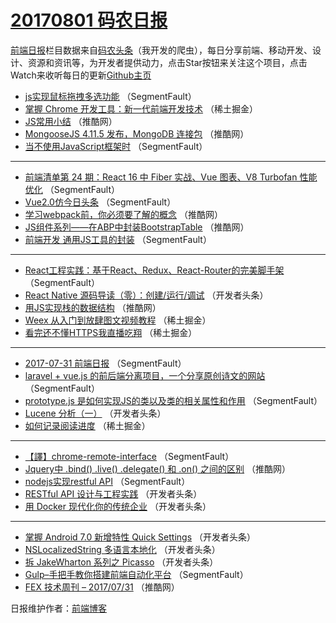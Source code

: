 # [20170801 码农日报](http://hao.caibaojian.com/date/2017/08/01)

[前端日报](http://caibaojian.com/c/news)栏目数据来自[码农头条](http://hao.caibaojian.com/)（我开发的爬虫），每日分享前端、移动开发、设计、资源和资讯等，为开发者提供动力，点击Star按钮来关注这个项目，点击Watch来收听每日的更新[Github主页](https://github.com/kujian/frontendDaily)
* [js实现鼠标拖拽多选功能](http://hao.caibaojian.com/46233.html) （SegmentFault）
* [掌握 Chrome 开发工具：新一代前端开发技术](http://hao.caibaojian.com/46256.html) （稀土掘金）
* [JS常用小结](http://hao.caibaojian.com/46241.html) （推酷网）
* [MongooseJS 4.11.5 发布，MongoDB 连接包](http://hao.caibaojian.com/46243.html) （推酷网）
* [当不使用JavaScript框架时](http://hao.caibaojian.com/46229.html) （SegmentFault）

***
* [前端清单第 24 期：React 16 中 Fiber 实战、Vue 图表、V8 Turbofan 性能优化](http://hao.caibaojian.com/46231.html) （SegmentFault）
* [Vue2.0仿今日头条](http://hao.caibaojian.com/46216.html) （SegmentFault）
* [学习webpack前，你必须要了解的概念](http://hao.caibaojian.com/46235.html) （推酷网）
* [JS组件系列——在ABP中封装BootstrapTable](http://hao.caibaojian.com/46238.html) （推酷网）
* [前端开发 通用JS工具的封装](http://hao.caibaojian.com/46228.html) （SegmentFault）

***
* [React工程实践：基于React、Redux、React-Router的完美脚手架](http://hao.caibaojian.com/46222.html) （SegmentFault）
* [React Native 源码导读（零）：创建/运行/调试](http://hao.caibaojian.com/46290.html) （开发者头条）
* [用JS实现栈的数据结构](http://hao.caibaojian.com/46237.html) （推酷网）
* [Weex 从入门到放肆图文视频教程](http://hao.caibaojian.com/46257.html) （稀土掘金）
* [看完还不懂HTTPS我直播吃翔](http://hao.caibaojian.com/46258.html) （稀土掘金）

***
* [2017-07-31 前端日报](http://hao.caibaojian.com/46230.html) （SegmentFault）
* [laravel + vue.js 的前后端分离项目，一个分享原创诗文的网站](http://hao.caibaojian.com/46221.html) （SegmentFault）
* [prototype.js 是如何实现JS的类以及类的相关属性和作用](http://hao.caibaojian.com/46232.html) （SegmentFault）
* [Lucene 分析（一）](http://hao.caibaojian.com/46286.html) （开发者头条）
* [如何记录阅读进度](http://hao.caibaojian.com/46261.html) （稀土掘金）

***
* [【譯】chrome-remote-interface](http://hao.caibaojian.com/46234.html) （SegmentFault）
* [Jquery中 .bind() .live() .delegate() 和 .on() 之间的区别](http://hao.caibaojian.com/46236.html) （推酷网）
* [nodejs实现restful API](http://hao.caibaojian.com/46226.html) （SegmentFault）
* [RESTful API 设计与工程实践](http://hao.caibaojian.com/46280.html) （开发者头条）
* [用 Docker 现代化你的传统企业](http://hao.caibaojian.com/46281.html) （开发者头条）

***
* [掌握 Android 7.0 新增特性 Quick Settings](http://hao.caibaojian.com/46294.html) （开发者头条）
* [NSLocalizedString 多语言本地化](http://hao.caibaojian.com/46296.html) （开发者头条）
* [拆 JakeWharton 系列之 Picasso](http://hao.caibaojian.com/46297.html) （开发者头条）
* [Gulp&#8211;手把手教你搭建前端自动化平台](http://hao.caibaojian.com/46220.html) （SegmentFault）
* [FEX 技术周刊 &#8211; 2017/07/31](http://hao.caibaojian.com/46242.html) （推酷网）

日报维护作者：[前端博客](http://caibaojian.com/) 